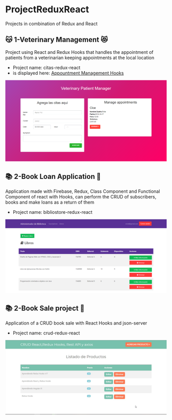 # ProjectReduxReact

Projects in combination of Redux and React

## :kissing_cat: 1-Veterinary Management :heart_eyes_cat:

Project using React and Redux Hooks that handles the appointment of patients from a veterinarian keeping appointments at the local location
* Project name: citas-redux-react
* is displayed here: [Appountment Management Hooks](https://veterinary-redux-react.netlify.com/)

![alt text](https://github.com/yaneth94/ProjectReduxReact/blob/master/veterinary.png) 

## :books: 2-Book Loan Application :green_book:

Application made with Firebase, Redux, Class Component and Functional Component of react with Hooks, can perform the CRUD of subscribers, books and make loans as a return of them
* Project name: bibliostore-redux-react

![alt text](https://github.com/yaneth94/ProjectReduxReact/blob/master/prestamo-libros.png) 

## :books: 2-Book Sale project :green_book:

Application of a CRUD book sale with React Hooks and json-server
* Project name: crud-redux-react

![alt text](https://github.com/yaneth94/ProjectReduxReact/blob/master/crud-libros.jpg) 


